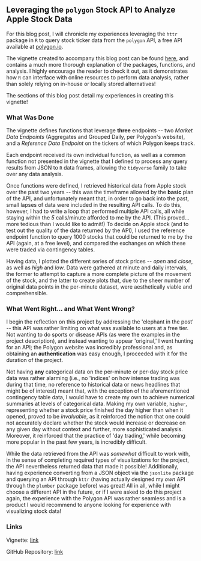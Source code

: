 ## Leveraging the `polygon` Stock API to Analyze Apple Stock Data

For this blog post, I will chronicle my experiences leveraging the `httr` package
in `R` to query stock ticker data from the `polygon` API, a free API available at
[polygon.io](polygon.io).

The vignette created to accompany this blog post can be found [here](https://halljc76.github.io/polygonVignette), and contains a much more thorough explanation of the packages, functions, and analysis. I highly encourage the reader to check it out, as it demonstrates how `R` can interface with online resources to perform data analysis, rather than solely relying on in-house or locally stored alternatives!

The sections of this blog post detail my experiences in creating this vignette!

### What Was Done

The vignette defines functions that leverage **three** endpoints -- two 
*Market Data Endpoints* (Aggregates and Grouped Daily, per Polygon's website), 
and a *Reference Data Endpoint* on the tickers of which Polygon keeps track.

Each endpoint received its own individual function, as well as a common function
not presented in the vignette that I defined to process any query results from
JSON to `R` data frames, allowing the `tidyverse` family to take over any data analysis.

Once functions were defined, I retrieved historical data from Apple stock over the past two years -- this was the timeframe allowed by the **basic** plan of the API, and unfortunately meant that, in order to go back into the past, small lapses of data were included in the resulting API calls. To do this, however, I had to write a loop that performed multiple API calls, all while staying within the *5* calls/minute afforded to me by the API. (This proved... more tedious than I would like to admit!) To decide on Apple stock (and to test out the quality of the data returned by the API), I used the reference endpoint function to query $1000$ stocks that could be returned to me by the API (again, at a free level), and compared the exchanges on which these were traded via contingency tables.

Having data, I plotted the different series of stock prices -- *open* and *close*, as well as *high* and *low*. Data were gathered at minute and daily intervals, the former to attempt to capture a more complete picture of the movement of the stock, and the latter to create plots that, due to the sheer number of original data points in the per-minute dataset, were aesthetically viable and comprehensible. 

### What Went Right... and What Went Wrong?

I begin the reflection on this project by addressing the 'elephant in the post' -- this API was rather limiting on what was available to users at a free tier. Not wanting to do sports or disease APIs (as were the examples in the project description), and instead wanting to appear 'original,' I went hunting for an API; the Polygon website was incredibly professional and, as obtaining an **authentication** was easy enough, I proceeded with it for the duration of the project.

Not having **any** categorical data on the per-minute or per-day stock price data was rather alarming (i.e., no 'indices' on how intense trading was during that time, no reference to historical data or news headlines that might be of interest) meant that, with the exception of the aforementioned contingency table data, I would have to create my own to achieve numerical summaries at levels of categorical data. Making my own variable, `higher`, representing whether a stock price finished the day higher than when it opened, proved to be *invaluable*, as it reinforced the notion that one could not accurately declare whether the stock would increase or decrease on any given day without context and further, more sophisticated analysis. Moreover, it reinforced that the practice of 'day trading,' while becoming more popular in the past few years, is incredibly difficult.

While the data retrieved from the API was *somewhat* difficult to work with, in the sense of completing required types of visualizations for the project, the API nevertheless returned data that made it possible! Additionally, having experience converting from a JSON object via the `jsonlite` package and querying an API through `httr` (having actually designed my *own* API through the `plumber` package before) was great! All in all, while I might choose a different API in the future, or if I were asked to do this project again, the experience with the Polygon API was rather seamless and is a product I would recommend to anyone looking for experience with visualizing stock data!

### Links

Vignette: [link](halljc76.github.io/polygonVignette)

GitHub Repository: [link](https://github.com/halljc76/polygonVignette)
